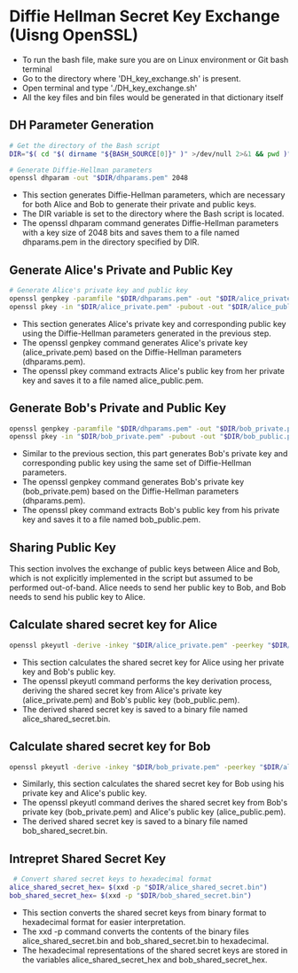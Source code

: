 # Diffie Hellman Secret Key Exchange (Uisng OpenSSL)

- To run the bash file, make sure you are on Linux environment or Git bash terminal
- Go to the directory where 'DH_key_exchange.sh' is present.
- Open terminal and type './DH_key_exchange.sh'
- All the key files and bin files would be generated in that dictionary itself

## DH Parameter Generation

```bash
# Get the directory of the Bash script
DIR="$( cd "$( dirname "${BASH_SOURCE[0]}" )" >/dev/null 2>&1 && pwd )"

# Generate Diffie-Hellman parameters
openssl dhparam -out "$DIR/dhparams.pem" 2048
```
- This section generates Diffie-Hellman parameters, which are necessary for both Alice and Bob to generate their private and public keys.
- The DIR variable is set to the directory where the Bash script is located.
- The openssl dhparam command generates Diffie-Hellman parameters with a key size of 2048 bits and saves them to a file named dhparams.pem in the directory specified by DIR.

## Generate Alice's Private and Public Key
```bash
# Generate Alice's private key and public key
openssl genpkey -paramfile "$DIR/dhparams.pem" -out "$DIR/alice_private.pem"
openssl pkey -in "$DIR/alice_private.pem" -pubout -out "$DIR/alice_public.pem"
```
- This section generates Alice's private key and corresponding public key using the Diffie-Hellman parameters generated in the previous step.
- The openssl genpkey command generates Alice's private key (alice_private.pem) based on the Diffie-Hellman parameters (dhparams.pem).
- The openssl pkey command extracts Alice's public key from her private key and saves it to a file named alice_public.pem.


## Generate Bob's Private and Public Key
```bash
openssl genpkey -paramfile "$DIR/dhparams.pem" -out "$DIR/bob_private.pem"
openssl pkey -in "$DIR/bob_private.pem" -pubout -out "$DIR/bob_public.pem"
```
- Similar to the previous section, this part generates Bob's private key and corresponding public key using the same set of Diffie-Hellman parameters.
- The openssl genpkey command generates Bob's private key (bob_private.pem) based on the Diffie-Hellman parameters (dhparams.pem).
- The openssl pkey command extracts Bob's public key from his private key and saves it to a file named bob_public.pem.

## Sharing Public Key
This section involves the exchange of public keys between Alice and Bob, which is not explicitly implemented in the script but assumed to be performed out-of-band. Alice needs to send her public key to Bob, and Bob needs to send his public key to Alice.

## Calculate shared secret key for Alice
```bash
openssl pkeyutl -derive -inkey "$DIR/alice_private.pem" -peerkey "$DIR/bob_public.pem" -out "$DIR/alice_shared_secret.bin"
``` 
- This section calculates the shared secret key for Alice using her private key and Bob's public key.
- The openssl pkeyutl command performs the key derivation process, deriving the shared secret key from Alice's private key (alice_private.pem) and Bob's public key (bob_public.pem).
- The derived shared secret key is saved to a binary file named alice_shared_secret.bin.

## Calculate shared secret key for Bob
```bash
openssl pkeyutl -derive -inkey "$DIR/bob_private.pem" -peerkey "$DIR/alice_public.pem" -out "$DIR/bob_shared_secret.bin"
``` 
- Similarly, this section calculates the shared secret key for Bob using his private key and Alice's public key.
- The openssl pkeyutl command derives the shared secret key from Bob's private key (bob_private.pem) and Alice's public key (alice_public.pem).
- The derived shared secret key is saved to a binary file named bob_shared_secret.bin.

## Intrepret Shared Secret Key
```bash
 # Convert shared secret keys to hexadecimal format
alice_shared_secret_hex= $(xxd -p "$DIR/alice_shared_secret.bin")
bob_shared_secret_hex= $(xxd -p "$DIR/bob_shared_secret.bin")
``` 

- This section converts the shared secret keys from binary format to hexadecimal format for easier interpretation.
- The xxd -p command converts the contents of the binary files alice_shared_secret.bin and bob_shared_secret.bin to hexadecimal.
- The hexadecimal representations of the shared secret keys are stored in the variables alice_shared_secret_hex and bob_shared_secret_hex.
